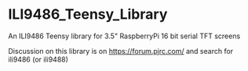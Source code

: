 # ILI9486_Teensy_Library
An ILI9486 Teensy library for 3.5" RaspberryPi 16 bit serial TFT screens

Discussion on this library is on https://forum.pjrc.com/ and search for ili9486 (or ili9488)
